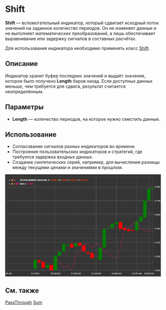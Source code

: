 # Shift

**Shift** — вспомогательный индикатор, который сдвигает исходный поток значений на заданное количество периодов. Он не изменяет
данные и не выполняет математических преобразований, а лишь обеспечивает выравнивание или задержку сигналов в составных
расчётах.

Для использования индикатора необходимо применять класс [Shift](xref:StockSharp.Algo.Indicators.Shift).

## Описание

Индикатор хранит буфер последних значений и выдаёт значение, которое было получено **Length** баров назад. Если доступных данных
меньше, чем требуется для сдвига, результат считается неопределённым.

## Параметры

- **Length** — количество периодов, на которое нужно сместить данные.

## Использование

- Согласование сигналов разных индикаторов во времени.
- Построение пользовательских индикаторов и стратегий, где требуется задержка входных данных.
- Создание синтетических серий, например, для вычисления разницы между текущими ценами и значениями в прошлом.

![indicator_shift](../../../../images/indicator_shift.png)

## См. также

[PassThrough](pass_through.md)
[Sum](sum_n.md)
